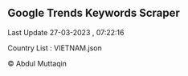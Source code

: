 

## Google Trends Keywords Scraper 
 
Last Update 27-03-2023 , 07:22:16

Country List :
VIETNAM.json



© Abdul Muttaqin 
